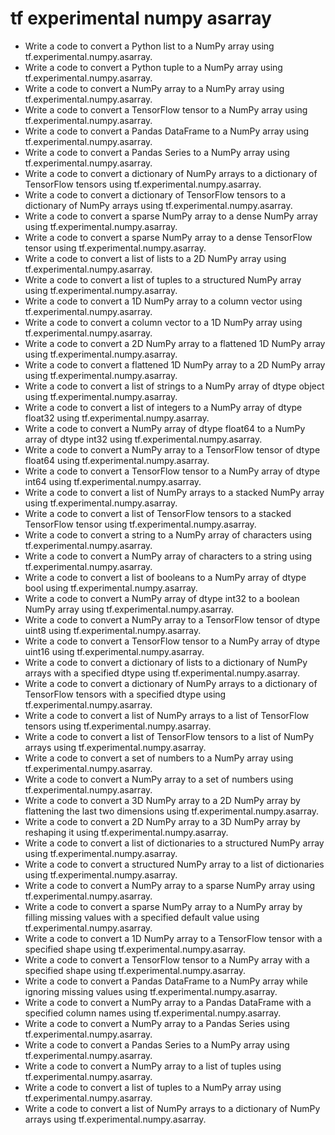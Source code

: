 # tf experimental numpy asarray

- Write a code to convert a Python list to a NumPy array using tf.experimental.numpy.asarray.
- Write a code to convert a Python tuple to a NumPy array using tf.experimental.numpy.asarray.
- Write a code to convert a NumPy array to a NumPy array using tf.experimental.numpy.asarray.
- Write a code to convert a TensorFlow tensor to a NumPy array using tf.experimental.numpy.asarray.
- Write a code to convert a Pandas DataFrame to a NumPy array using tf.experimental.numpy.asarray.
- Write a code to convert a Pandas Series to a NumPy array using tf.experimental.numpy.asarray.
- Write a code to convert a dictionary of NumPy arrays to a dictionary of TensorFlow tensors using tf.experimental.numpy.asarray.
- Write a code to convert a dictionary of TensorFlow tensors to a dictionary of NumPy arrays using tf.experimental.numpy.asarray.
- Write a code to convert a sparse NumPy array to a dense NumPy array using tf.experimental.numpy.asarray.
- Write a code to convert a sparse NumPy array to a dense TensorFlow tensor using tf.experimental.numpy.asarray.
- Write a code to convert a list of lists to a 2D NumPy array using tf.experimental.numpy.asarray.
- Write a code to convert a list of tuples to a structured NumPy array using tf.experimental.numpy.asarray.
- Write a code to convert a 1D NumPy array to a column vector using tf.experimental.numpy.asarray.
- Write a code to convert a column vector to a 1D NumPy array using tf.experimental.numpy.asarray.
- Write a code to convert a 2D NumPy array to a flattened 1D NumPy array using tf.experimental.numpy.asarray.
- Write a code to convert a flattened 1D NumPy array to a 2D NumPy array using tf.experimental.numpy.asarray.
- Write a code to convert a list of strings to a NumPy array of dtype object using tf.experimental.numpy.asarray.
- Write a code to convert a list of integers to a NumPy array of dtype float32 using tf.experimental.numpy.asarray.
- Write a code to convert a NumPy array of dtype float64 to a NumPy array of dtype int32 using tf.experimental.numpy.asarray.
- Write a code to convert a NumPy array to a TensorFlow tensor of dtype float64 using tf.experimental.numpy.asarray.
- Write a code to convert a TensorFlow tensor to a NumPy array of dtype int64 using tf.experimental.numpy.asarray.
- Write a code to convert a list of NumPy arrays to a stacked NumPy array using tf.experimental.numpy.asarray.
- Write a code to convert a list of TensorFlow tensors to a stacked TensorFlow tensor using tf.experimental.numpy.asarray.
- Write a code to convert a string to a NumPy array of characters using tf.experimental.numpy.asarray.
- Write a code to convert a NumPy array of characters to a string using tf.experimental.numpy.asarray.
- Write a code to convert a list of booleans to a NumPy array of dtype bool using tf.experimental.numpy.asarray.
- Write a code to convert a NumPy array of dtype int32 to a boolean NumPy array using tf.experimental.numpy.asarray.
- Write a code to convert a NumPy array to a TensorFlow tensor of dtype uint8 using tf.experimental.numpy.asarray.
- Write a code to convert a TensorFlow tensor to a NumPy array of dtype uint16 using tf.experimental.numpy.asarray.
- Write a code to convert a dictionary of lists to a dictionary of NumPy arrays with a specified dtype using tf.experimental.numpy.asarray.
- Write a code to convert a dictionary of NumPy arrays to a dictionary of TensorFlow tensors with a specified dtype using tf.experimental.numpy.asarray.
- Write a code to convert a list of NumPy arrays to a list of TensorFlow tensors using tf.experimental.numpy.asarray.
- Write a code to convert a list of TensorFlow tensors to a list of NumPy arrays using tf.experimental.numpy.asarray.
- Write a code to convert a set of numbers to a NumPy array using tf.experimental.numpy.asarray.
- Write a code to convert a NumPy array to a set of numbers using tf.experimental.numpy.asarray.
- Write a code to convert a 3D NumPy array to a 2D NumPy array by flattening the last two dimensions using tf.experimental.numpy.asarray.
- Write a code to convert a 2D NumPy array to a 3D NumPy array by reshaping it using tf.experimental.numpy.asarray.
- Write a code to convert a list of dictionaries to a structured NumPy array using tf.experimental.numpy.asarray.
- Write a code to convert a structured NumPy array to a list of dictionaries using tf.experimental.numpy.asarray.
- Write a code to convert a NumPy array to a sparse NumPy array using tf.experimental.numpy.asarray.
- Write a code to convert a sparse NumPy array to a NumPy array by filling missing values with a specified default value using tf.experimental.numpy.asarray.
- Write a code to convert a 1D NumPy array to a TensorFlow tensor with a specified shape using tf.experimental.numpy.asarray.
- Write a code to convert a TensorFlow tensor to a NumPy array with a specified shape using tf.experimental.numpy.asarray.
- Write a code to convert a Pandas DataFrame to a NumPy array while ignoring missing values using tf.experimental.numpy.asarray.
- Write a code to convert a NumPy array to a Pandas DataFrame with a specified column names using tf.experimental.numpy.asarray.
- Write a code to convert a NumPy array to a Pandas Series using tf.experimental.numpy.asarray.
- Write a code to convert a Pandas Series to a NumPy array using tf.experimental.numpy.asarray.
- Write a code to convert a NumPy array to a list of tuples using tf.experimental.numpy.asarray.
- Write a code to convert a list of tuples to a NumPy array using tf.experimental.numpy.asarray.
- Write a code to convert a list of NumPy arrays to a dictionary of NumPy arrays using tf.experimental.numpy.asarray.
